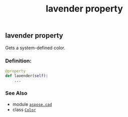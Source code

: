﻿---
title: lavender property
second_title: Aspose.CAD for Python via .NET API References
description: 
type: docs
weight: 800
url: /aspose.cad/color/lavender/
is_root: false
---

## lavender property


Gets a system-defined color.
### Definition:
```python
@property
def lavender(self):
    ...
```

### See Also
* module [`aspose.cad`](../../)
* class [`Color`](/cad/python-net/aspose.cad/color)

